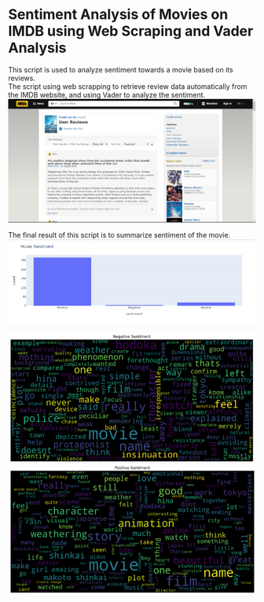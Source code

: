 # Sentiment Analysis of Movies on IMDB using Web Scraping and Vader Analysis
This script is used to analyze sentiment towards a movie based on its reviews. \
The script using web scrapping to retrieve review data automatically from the IMDB website, and using Vader to analyze the sentiment.
![](Movies.png)

The final result of this script is to summarize sentiment of the movie.
![](Movies_sentiment.png)

![](Negative_Sentiment.png) ![](Positive_Sentiment.png)

